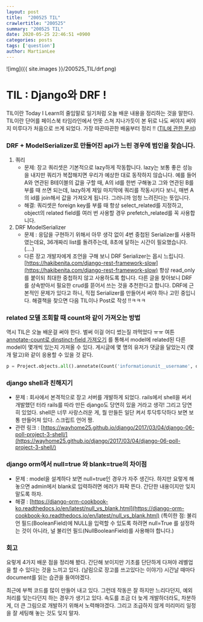 ```yaml
---
layout: post
title:  "200525 TIL"
crawlertitle: "200525"
summary: "200525 TIL"
date: 2020-05-25 22:46:51 +0900
categories: posts
tags: ['question']
author: MartianLee
---
```


![img]({{ site.images }}/200525_TIL/drf.png)

# TIL : Django와 DRF !

TIL이란 Today I Learn의 줄임말로 일기처럼 오늘 배운 내용을 정리하는 것을 말한다. TIL이란 단어를 페이스북 타임라인에서 언뜻 스쳐 지나가듯이 본 뒤로 나도 써야지 써야지 미루다가 처음으로 쓰게 되었다. 가장 따끈따끈한 배움부터 정리 !! ([TIL에 관한 문서](https://velog.io/@2ujin/%EB%82%B4-%EB%A7%98%EB%8C%80%EB%A1%9C-%EC%9E%91%EC%84%B1%ED%95%98%EB%8A%94-TIL-9sk5ujmvv7))

### DRF + ModelSerializer로 만들어진 api가 느린 경우에 범인을 찾습니다.

1. 쿼리
    * 문제: 장고 쿼리셋은 기본적으로 lazy하게 작동합니다. lazy는 보통 좋은 성능을 내지만 쿼리가 복잡해지면 우리가 예상한 대로 동작하지 않습니다. 예를 들어 A와 연관된 B테이블의 값을 구할 때, A의 id를 한번 구해놓고 그와 연관된 B를 부를 때 쓰면 되는데, lazy하게 제일 마지막에 쿼리를 작동시키다 보니, 매번 A의 id를 join해서 값을 가져오게 됩니다. 그러니까 엄청 느려진다는 뜻입니다.    
    * 해결: 쿼리셋은 foreign key를 부를 때 항상 select_related를 지정하고, object의 related field를 여러 번 사용할 경우 prefetch_related를 꼭 사용합니다.
2. DRF ModelSerializer
    * 문제 : 응답을 구현하기 위해서 아무 생각 없이 4번 중첩된 Serializer를 사용하였는데요, 36개짜리 list를 돌려주는데, 8초에 달하는 시간이 필요했습니다. (....)
    * 다른 장고 개발자에게 조언을 구해 보니 DRF Serializer는 몹시 느립니다. [https://hakibenita.com/django-rest-framework-slow](https://hakibenita.com/django-rest-framework-slow) 항상 read_only를 붙이되 최대한 중첩하지 않고 사용하도록 합니다. 다른 글을 찾아보니 DRF를 상속받아서 필요한 crud를 뜯어서 쓰는 것을 추천한다고 합니다. DRF에 근본적인 문제가 있다고 하니, 직접 Serializer를 만들어서 써야 하나 고민 중입니다. 해결책을 찾으면 다음 TIL이나 Post로 작성 !!ㅋㅋㅋ


### related 모델 조회할 때 count와 같이 가져오는 방법

역시 TIL은 오늘 배운걸 써야 한다. 벌써 이걸 어디 썼는질 까먹었다 ㅠㅠ 여튼 [annotate-count로 dinstinct-field 가져오기](https://stackoverflow.com/questions/13145254/django-annotate-count-with-a-distinct-field) 를 통해서 model에 related된 다른 model이 몇개씩 있는지 가져올 수 있다. 게시글에 몇 명의 유저가 댓글을 달았는지 (몇 개 말고)와 같이 응용할 수 있을 것 같다.

```python
p = Project.objects.all().annotate(Count('informationunit__username', distinct=True))
```

### django shell과 친해지기

* 문제 : 회사에서 본격적으로 장고 서버를 개발하게 되었다. rails에서 shell을 써서 개발했던 터라 rails를 따라 만든 django도 당연히 있을 거라고 생각! 그리고 당연히 있었다. shell은 너무 사랑스러운 게, 뭘 만들든 일단 켜서 투닥투닥하다 보면 보통 만들어져 있다. 스크립트 언어 짱.
* 관련 링크 : [https://wayhome25.github.io/django/2017/03/04/django-06-poll-project-3-shell/](https://wayhome25.github.io/django/2017/03/04/django-06-poll-project-3-shell/)


### django orm에서 null=true 와 blank=true의 차이점
* 문제 : model을 설계하다 보면 null=true인 경우가 자주 생긴다. 하지만 요렇게 해놓으면 admin에서 blank로 입력하려면 에러가 파팍 뜬다. 간단한 내용이지만 잊지 말도록 하자. 
* 해결 : [https://django-orm-cookbook-ko.readthedocs.io/en/latest/null_vs_blank.html](https://django-orm-cookbook-ko.readthedocs.io/en/latest/null_vs_blank.html) (특이한 점: 불리언 필드(BooleanField)에 NULL을 입력할 수 있도록 하려면 null=True 를 설정하는 것이 아니라, 널 불리언 필드(NullBooleanField)를 사용해야 합니다.)


### 회고
요렇게 4가지 배운 점을 정리해 봤다. 간단해 보이지만 기초를 단단하게 다져야 레벨업을 할 수 있다는 것을 느끼고 있다. (날림으로 장고를 쓰고있다는 이야기) 시간날 때마다 document를 읽는 습관을 들여야겠다.

최근에 부쩍 코드를 많이 만들어 내고 있다. 그런데 작동은 잘 하지만 느리다던지, 예외 처리를 잊는다던지 하는 경우가 생기고 있다. 속도를 조금 더 늦게 개발하더라도, 차분하게, 더 큰 그림으로 개발하기 위해서 노력해야겠다. 그리고 조급하지 않게 미리미리 일정을 잘 세팅해 놓는 것도 잊지 말자.

